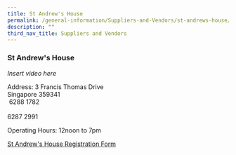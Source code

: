 ```yaml
---
title: St Andrew's House
permalink: /general-information/Suppliers-and-Vendors/st-andrews-house/
description: ""
third_nav_title: Suppliers and Vendors
---
```

### St Andrew's House

*Insert video here*

Address:  3 Francis Thomas Drive  
Singapore 359341
<br> 6288 1782  
<br> 6287 2991

Operating Hours: 12noon to 7pm

  [St Andrew's House Registration Form](/files/SAH%20Registration%20Form.pdf)